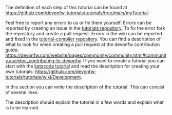 


The definition of each step of this tutorial can be found at https://github.com/devonfw-tutorials/tutorials/tree/main/myTutorial. 

Feel free to report any errors to us or fix them yourself. Errors can be reported by creating an issue in the [tutorials repository](https://github.com/devonfw-tutorials/tutorials/issues). To fix the error fork the repository and create a pull request. Errors in the wiki can be reported and fixed in the [tutorial-compiler repository](https://github.com/devonfw-tutorials/tutorial-compiler).
You can find a description of what to look for when creating a pull request at the devonfw contribution guide: https://devonfw.com/website/pages/community/community.html#community.asciidoc_contributing-to-devonfw. If you want to create a tutorial you can start with the [katacoda tutorial](https://katacoda.com/devonfw/scenarios/create-your-own-tutorial) and read the description for creating your own tutorials: https://github.com/devonfw-tutorials/tutorials/wiki/Development.

In this section you can write the description of the tutorial. This can consist of several lines.

The description should explain the tutorial in a few words and explain what is to be learned.
